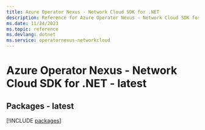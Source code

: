 ```yaml
---
title: Azure Operator Nexus - Network Cloud SDK for .NET
description: Reference for Azure Operator Nexus - Network Cloud SDK for .NET
ms.date: 11/24/2023
ms.topic: reference
ms.devlang: dotnet
ms.service: operatornexus-networkcloud
---
```

# Azure Operator Nexus - Network Cloud SDK for .NET - latest
## Packages - latest
[!INCLUDE [packages](operator-nexus---network-cloud-index.md)]